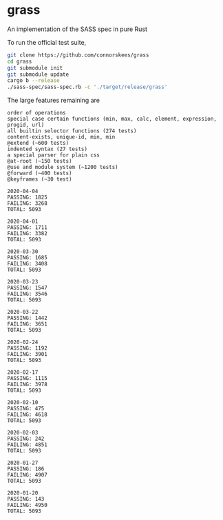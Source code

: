 # grass

An implementation of the SASS spec in pure Rust

To run the official test suite,

```bash
git clone https://github.com/connorskees/grass
cd grass
git submodule init
git submodule update
cargo b --release
./sass-spec/sass-spec.rb -c './target/release/grass'
```

The large features remaining are
```
order of operations
special case certain functions (min, max, calc, element, expression, progid, url)
all builtin selector functions (274 tests)
content-exists, unique-id, min, min
@extend (~600 tests)
indented syntax (27 tests)
a special parser for plain css
@at-root (~150 tests)
@use and module system (~1200 tests)
@forward (~400 tests)
@keyframes (~30 test)
```

```
2020-04-04
PASSING: 1825
FAILING: 3268
TOTAL: 5093
```

```
2020-04-01
PASSING: 1711
FAILING: 3382
TOTAL: 5093
```

```
2020-03-30
PASSING: 1685
FAILING: 3408
TOTAL: 5093
```

```
2020-03-23
PASSING: 1547
FAILING: 3546
TOTAL: 5093
```

```
2020-03-22
PASSING: 1442
FAILING: 3651
TOTAL: 5093
```

```
2020-02-24
PASSING: 1192
FAILING: 3901
TOTAL: 5093
```

```
2020-02-17
PASSING: 1115
FAILING: 3978
TOTAL: 5093
```

```
2020-02-10
PASSING: 475
FAILING: 4618
TOTAL: 5093
```

```
2020-02-03
PASSING: 242
FAILING: 4851
TOTAL: 5093
```

```
2020-01-27
PASSING: 186
FAILING: 4907
TOTAL: 5093
```

```
2020-01-20
PASSING: 143
FAILING: 4950
TOTAL: 5093
```
